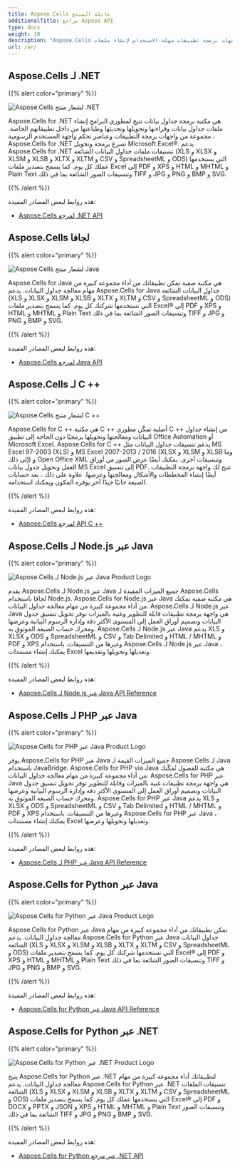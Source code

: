 ```yaml
---
title: Aspose.Cells عائلة المنتج
additionalTitle: مراجع Aspose API
type: docs
weight: 10
description: "Aspose.Cells عبارة عن واجهات برمجة تطبيقات سهلة الاستخدام لإنشاء ملفات Excel وتحويلها ومعالجتها. أنشئ تطبيقك المستند إلى Excel في .NET و Java و C ++ والمزيد من الأنظمة الأساسية."
url: /ar/
---
```


## Aspose.Cells لـ .NET
{{% alert color="primary" %}}

![Aspose.Cells لشعار منتج .NET](../home_3.png)

Aspose.Cells for .NET هي مكتبة برمجة جداول بيانات تتيح لمطوري البرامج إنشاء ملفات جداول بيانات وقراءتها وتحويلها وتحديثها وطباعتها من داخل تطبيقاتهم الخاصة. مجموعة من واجهات برمجة التطبيقات وعناصر تحكم واجهة المستخدم الرسومية ، Aspose.Cells for .NET تسرع برمجة وتحويل Microsoft Excel®. يدعم Aspose.Cells for .NET تنسيقات ملفات جداول البيانات الشائعة (XLS و XLSX و XLSM و XLSB و XLTX و XLTM و CSV و SpreadsheetML و ODS) التي يستخدمها عملك كل يوم. كما يسمح بتصدير ملفات Excel إلى PDF و XPS و HTML و MHTML و Plain Text وتنسيقات الصور الشائعة بما في ذلك TIFF و JPG و PNG و BMP و SVG.

{{% /alert %}}

هذه روابط لبعض المصادر المفيدة:
- [Aspose.Cells لمرجع .NET API](/cells/ar/net/)

## Aspose.Cells لجافا

{{% alert color="primary" %}}

![Aspose.Cells لشعار منتج Java](../home_5.png)


Aspose.Cells for Java هي مكتبة صفية تمكن تطبيقاتك من أداء مجموعة كبيرة من مهام معالجة جداول البيانات. يدعم Aspose.Cells for Java جداول البيانات الشائعة (XLS و XLSX و XLSM و XLSB و XLTX و XLTM و CSV و SpreadsheetML و ODS) التي تستخدمها شركتك كل يوم. كما يسمح بتصدير ملفات Excel® إلى PDF و XPS و HTML و MHTML و Plain Text وتنسيقات الصور الشائعة بما في ذلك TIFF و JPG و PNG و BMP و SVG.

{{% /alert %}}

هذه روابط لبعض المصادر المفيدة:
- [Aspose.Cells لمرجع Java API](/cells/java/)

## Aspose.Cells لـ C ++

{{% alert color="primary" %}}

![Aspose.Cells لشعار منتج C ++](../home_6.png)

Aspose.Cells for C ++ هي مكتبة C ++ أصلية تمكّن مطوري C ++ من إنشاء جداول البيانات ومعالجتها وتحويلها برمجيًا دون الحاجة إلى تطبيق Office Automation أو Microsoft Excel. Aspose.Cells for C ++ يدعم تنسيقات جداول البيانات مثل MS Excel 97-2003 (XLS) و MS Excel 2007-2013 / 2016 (XLSX و XLSM و XLSB وما إلى ذلك) و Open Office XML وتنسيقات أخرى. يمكنك أيضًا عرض الصور من أوراق العمل وتحويل جدول بيانات MS Excel إلى تنسيق PDF. تتيح لك واجهة برمجة التطبيقات أيضًا إنشاء المخططات والأشكال ومعالجتها وعرضها. علاوة على ذلك ، تعد حسابات الصيغة جانبًا جيدًا آخر يوفره المكون ويمكنك استخدامه.

{{% /alert %}}

هذه روابط لبعض المصادر المفيدة:
- [Aspose.Cells لمرجع API C ++](/cells/cpp/)

## Aspose.Cells لـ Node.js عبر Java

{{% alert color="primary" %}}

![Aspose.Cells لـ Node.js عبر Java Product Logo](../home_7.png)

يقدم Aspose.Cells لـ Node.js عبر Java جميع الميزات المفيدة لـ Aspose.Cells لجافا باستخدام Node.js. Aspose.Cells for Node.js عبر Java هي مكتبة صفية تمكنك من أداء مجموعة كبيرة من مهام معالجة جداول البيانات. Aspose.Cells لـ Node.js عبر Java هي واجهة برمجة تطبيقات قابلة للتطوير وغنية بالميزات توفر تحويل تنسيق جدول البيانات وتصميم أوراق العمل إلى المستوى الأكثر دقة وإدارة الرسوم البيانية وعرضها ومحرك حساب الصيغة الموثوق به. Aspose.Cells لـ Node.js عبر Java يدعم XLS و XLSX و ODS و SpreadsheetML و CSV و Tab Delimited و HTML / MHTML و PDF و XPS وغيرها من التنسيقات. باستخدام Aspose.Cells لـ Node.js عبر Java ، يمكنك إنشاء مستندات Excel وتعديلها وتحويلها وتقديمها.

{{% /alert %}}

هذه روابط لبعض المصادر المفيدة:
- [Aspose.Cells لـ Node.js عبر Java API Reference](/cells/nodejs/)

## Aspose.Cells لـ PHP عبر Java

{{% alert color="primary" %}}

![Aspose.Cells for PHP عبر Java Product Logo](../home_3.png)

يوفر Aspose.Cells for PHP عبر Java جميع الميزات القيمة لـ Aspose.Cells لـ Java باستخدام JavaBridge. Aspose.Cells for PHP via Java هي مكتبة للفصول تُمكّنك من أداء مجموعة كبيرة من مهام معالجة جداول البيانات. Aspose.Cells for PHP عبر Java هي واجهة برمجة تطبيقات غنية بالميزات وقابلة للتطوير توفر تحويل تنسيق جدول البيانات وتصميم أوراق العمل إلى المستوى الأكثر دقة وإدارة الرسوم البيانية وعرضها ومحرك حساب الصيغة الموثوق به. Aspose.Cells for PHP عبر Java يدعم XLS و XLSX و ODS و SpreadsheetML و CSV و Tab Delimited و HTML / MHTML و PDF و XPS وغيرها من التنسيقات. باستخدام Aspose.Cells for PHP عبر Java ، يمكنك إنشاء مستندات Excel وتعديلها وتحويلها وعرضها.

{{% /alert %}}


هذه روابط لبعض المصادر المفيدة:
- [Aspose.Cells لـ PHP عبر Java API Reference](/cells/php/)

## Aspose.Cells for Python عبر Java

{{% alert color="primary" %}}

![Aspose.Cells for Python عبر Java Product Logo](../home_7.png)

Aspose.Cells for Python عبر Java تمكن تطبيقاتك من أداء مجموعة كبيرة من مهام معالجة جداول البيانات. يدعم Aspose.Cells for Python عبر Java جداول البيانات الشائعة (XLS و XLSX و XLSM و XLSB و XLTX و XLTM و CSV و SpreadsheetML و ODS) التي تستخدمها شركتك كل يوم. كما يسمح بتصدير ملفات Excel® إلى PDF و XPS و HTML و MHTML و Plain Text وتنسيقات الصور الشائعة بما في ذلك TIFF و JPG و PNG و BMP و SVG.

{{% /alert %}}

هذه روابط لبعض المصادر المفيدة:
- [Aspose.Cells for Python عبر Java API Reference](/cells/python-java/)

## Aspose.Cells for Python عبر .NET

{{% alert color="primary" %}}

![Aspose.Cells for Python عبر .NET Product Logo](../home_8.png)

يتيح Aspose.Cells for Python عبر .NET لتطبيقاتك أداء مجموعة كبيرة من مهام معالجة جداول البيانات. يدعم Aspose.Cells for Python عبر .NET تنسيقات الملفات الشائعة (XLS و XLSX و XLSM و XLSB و XLTX و XLTM و CSV و SpreadsheetML و ODS) التي يستخدمها عملك كل يوم. كما يسمح بتصدير ملفات Excel® إلى PDF و DOCX و PPTX و JSON و XPS و HTML و MHTML و Plain Text وتنسيقات الصور الشائعة بما في ذلك TIFF و JPG و PNG و BMP و SVG.

{{% /alert %}}

هذه روابط لبعض المصادر المفيدة:
- [Aspose.Cells for Python عبر مرجع .NET API](/cells/python-net/)

